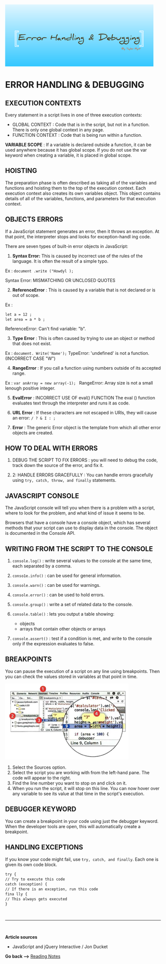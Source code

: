 ![debudding](../img/De.png)

# ERROR HANDLING & DEBUGGING

## EXECUTION CONTEXTS
Every statement in a script lives in one of three
execution contexts:
 
* GLOBAL CONTEXT : Code that is in the script, but not in a function. There is only one global context in any page.
* FUNCTION CONTEXT : Code that is being run within a function.

**VARIABLE SCOPE** : If a variable is declared outside a function, it can be used anywhere because it has global scope.  If you do not use the var keyword when creating a variable, it is placed in global scope.

##  HOISTING 

The preparation phase is often described as taking all of the variables and functions and hoisting them to the top of the execution context.
Each execution context also creates its own variables object. This object contains details of all of the variables, functions, and parameters for that execution context.

## OBJECTS ERRORS
If a JavaScript statement generates an error, then it throws an exception. At that point, the interpreter stops and looks for exception-handl ing code. 

There are seven types of built-in error objects in
JavaScript:
1. **Syntax Error:**
This is caused by incorrect use of the rules of the
language. It is often the result of a simple typo.

Ex : `document .write ("Howdyl );`

Syntax Error: MISMATCHING OR UNCLOSED QUOTES

2. **ReferenceError** : This is caused by a variable that is not declared or is out of scope. 

Ex :
``` JS
let a = 12 ;
let area = a * b ;
```
ReferenceError: Can't find variable: "b". 

3. **Type Error** : This is often caused by trying to use an object or method that does not exist.

Ex : `document. Write('Name');`
TypeError: 'undefined' is not a function. (INCORRECT CASE "W")

4. **RangeError** : If you call a function using numbers outside of its accepted range.

Ex : `var anArray = new array(-1); `
RangeError: Array size is not a small lenough positive integer.

5. **EvalError** : 
INCORRECT USE OF eval() FUNCTION
The eval () function evaluates text through the
interpreter and runs it as code.

6. **URL Error** : If these characters are not escaped in URls, they will cause an error: `/ ? & I : ;`

7. **Error** : The generic Error object is the template from which all other error objects are created. 

## HOW TO DEAL WITH ERRORS 

1. DEBUG THE SCRIPT TO FIX ERRORS : you will need to
debug the code, track down the source of the error,
and fix it.

2. 2: HANDLE ERRORS GRACEFULLY : You can handle errors gracefully using `try, catch, throw, and finally` statements.

## JAVASCRIPT CONSOLE

The JavaScript console will tell you when there is a problem with a script, where to look for the problem, and what kind of issue it seems to be. 

Browsers that have a console have a console object, which has several methods that your script can use to display data in the console. The object is documented in the Console API.

## WRITING FROM THE SCRIPT TO THE CONSOLE

1. `console.log()` :  write several values to the
console at the same time, each separated by a comma.
2. `conso1e.info()` : can be used for general information.
3. `console.warn()` : can be used for warnings.
4. `console.error()` : can be used to hold errors.

5. `console.group()` : write a set of related data to the console.

6. `console.table()` : lets you output a table showing:
    * objects
    * arrays that contain other objects or arrays 

7. `console.assert()` : test if a condition is met, and write to the console only if the expression
evaluates to false. 

## BREAKPOINTS 

You can pause the execution of a script on any line using breakpoints. Then you can check the values stored in variables at that point in time.

![chrome](../img/chrome1.PNG)

1. Select the Sources option.
2. Select the script you are working with from the left-hand pane. The code will appear to the right.
3. Find the line number you want to stop on and click on it.
4. When you run the script, it will stop on this line. You can now hover over any variable to see its value at that time in the script's execution.

## DEBUGGER KEYWORD 

You can create a breakpoint in your code using just the debugger keyword. When the developer tools are open, this will automatically create a breakpoint. 

## HANDLING EXCEPTIONS

If you know your code might fail, use `try, catch, and finally`. Each one is given its own code block. 

``` JS
try {
// Try to execute this code
catch (exception) {
// If there is an exception, run this code
fina lly {
// This always gets executed
}
```

<br>
<hr>
<br>

**Article sources**

* JavaScript and jQuery Interactive / Jon Ducket

**Go back -->** [Reading Notes](https://aseel-dweedar.github.io/reading-notes/)